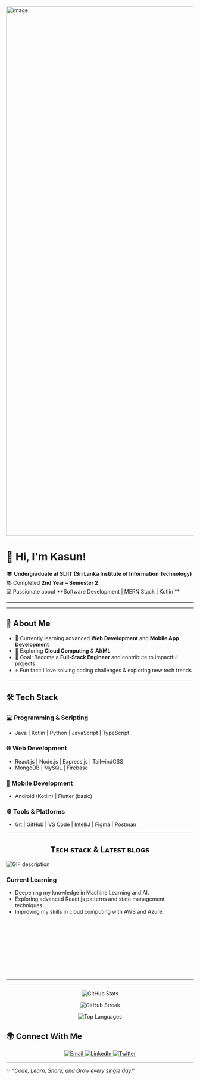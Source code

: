 <img width="3764" height="1422" alt="image" src="https://github.com/user-attachments/assets/5aa91de5-2695-4917-8b9b-0ad857d4afea" />


# 👋 Hi, I'm Kasun!  



🎓 **Undergraduate at SLIIT (Sri Lanka Institute of Information Technology)**  
📚 Completed **2nd Year – Semester 2**  
💻 Passionate about **Software Development | MERN Stack | Kotlin **  

---
---

## 🚀 About Me  
- 🔭 Currently learning advanced **Web Development** and **Mobile App Development**  
- 🌱 Exploring **Cloud Computing** & **AI/ML**  
- 🎯 Goal: Become a **Full-Stack Engineer** and contribute to impactful projects  
- ⚡ Fun fact: I love solving coding challenges & exploring new tech trends  

---

## 🛠️ Tech Stack  
### 💻 Programming & Scripting  
- Java | Kotlin | Python | JavaScript | TypeScript  

### 🌐 Web Development  
- React.js | Node.js | Express.js | TailwindCSS  
- MongoDB | MySQL | Firebase  

### 📱 Mobile Development  
- Android (Kotlin) | Flutter (basic)  

### ⚙️ Tools & Platforms  
- Git | GitHub | VS Code | IntelliJ | Figma | Postman  

---


<!--Languages and Tools Section-->       
<h2 align="center">Tᴇᴄʜ sᴛᴀᴄᴋ & Lᴀᴛᴇsᴛ ʙʟᴏɢs</h2> 
<picture>
  <source media="(prefers-color-scheme: dark)" srcset="./Skills_Animation_Dark.gif">
  <source media="(prefers-color-scheme: light)" srcset="./Skills_Animation_White.gif">
  <img align="left" alt="GIF description" src="./Skills_Animation_White.gif">
</picture>
<br />

<h3 align="left">Current Learning</h3>
<ul align="left">
  <li>Deepening my knowledge in Machine Learning and AI.</li>
  <li>Exploring advanced React.js patterns and state management techniques.</li>
  <li>Improving my skills in cloud computing with AWS and Azure.</li>
</ul>
  
<h3 align="left"></h3>
<ul align="left">
 
</ul>
<br />
<br />
<br />
<br />
<br />
<br />
<br />
<br />

***
---




<p align="center">
  <!-- GitHub Stats -->
  <img 
    src="https://github-readme-stats.vercel.app/api?username=rusindukasun&show_icons=true&locale=en&theme=radical&hide_border=true&bg_color=0D1117&title_color=00FFFF&text_color=FFFFFF&icon_color=FF0080" 
    alt="GitHub Stats" 
  />
</p>

<p align="center">
  <!-- Streak Stats -->
  <img 
    src="https://github-readme-streak-stats.herokuapp.com?user=rusindukasun&theme=radical&hide_border=true&background=0D1117&ring=FF0080&fire=FF0080&currStreakLabel=00FFFF&sideLabels=FFFFFF&dates=AAAAAA" 
    alt="GitHub Streak" 
  />
</p>
  <!-- Most Used Languages -->
  <p align="center">
  <img 
    src="https://github-readme-stats.vercel.app/api/top-langs?username=rusindukasun&show_icons=true&locale=en&layout=compact&theme=radical&hide_border=true&bg_color=0D1117&title_color=00FFFF&text_color=FFFFFF&icon_color=FF0080" 
    alt="Top Languages" 
  />
    </p>



## 🌍 Connect With Me   ##

<p align="center">
  <a href="mailto:rusindukasundushshantha@gmail.com">
    <img src="https://img.shields.io/badge/📧%20Email-D14836?style=for-the-badge&logo=gmail&logoColor=white" alt="Email"/>
  </a>
  <a href="https://linkedin.com/in/yourusername">
    <img src="https://img.shields.io/badge/💼%20LinkedIn-0A66C2?style=for-the-badge&logo=linkedin&logoColor=white" alt="LinkedIn"/>
  </a>
  <a href="https://twitter.com/yourusername">
    <img src="https://img.shields.io/badge/🐦%20Twitter-1DA1F2?style=for-the-badge&logo=twitter&logoColor=white" alt="Twitter"/>
  </a>
</p>

---

✨ *“Code, Learn, Share, and Grow every single day!”* 

